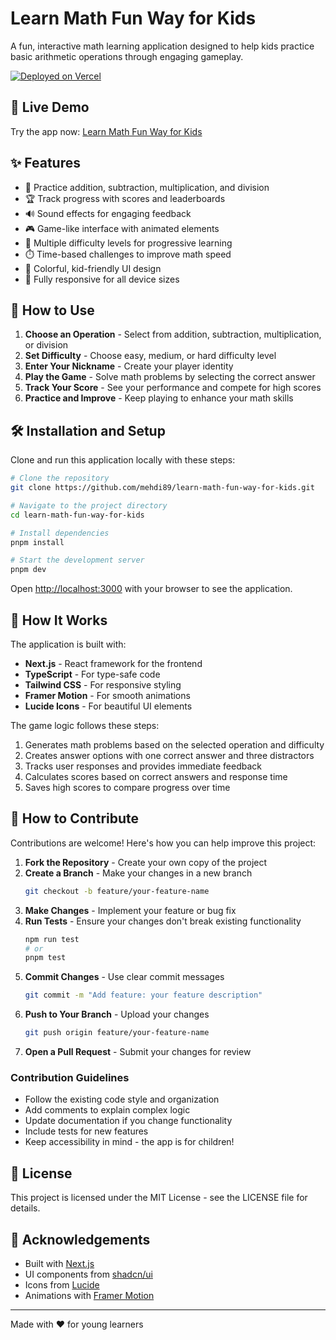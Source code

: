 # Learn Math Fun Way for Kids

A fun, interactive math learning application designed to help kids practice basic arithmetic operations through engaging gameplay.

[![Deployed on Vercel](https://img.shields.io/badge/Deployed%20on-Vercel-black?style=for-the-badge&logo=vercel)](https://vercel.com/mehedi-hasans-projects-6090fbeb/v0-animated-math-app)

## 🚀 Live Demo

Try the app now: [Learn Math Fun Way for Kids](https://learn-math-kids.vercel.app/)

## ✨ Features

- 🧮 Practice addition, subtraction, multiplication, and division
- 🏆 Track progress with scores and leaderboards
- 🔊 Sound effects for engaging feedback
- 🎮 Game-like interface with animated elements
- 🎯 Multiple difficulty levels for progressive learning
- ⏱️ Time-based challenges to improve math speed
- 🎨 Colorful, kid-friendly UI design
- 📱 Fully responsive for all device sizes

## 📖 How to Use

1. **Choose an Operation** - Select from addition, subtraction, multiplication, or division
2. **Set Difficulty** - Choose easy, medium, or hard difficulty level
3. **Enter Your Nickname** - Create your player identity
4. **Play the Game** - Solve math problems by selecting the correct answer
5. **Track Your Score** - See your performance and compete for high scores
6. **Practice and Improve** - Keep playing to enhance your math skills

## 🛠️ Installation and Setup

Clone and run this application locally with these steps:

```bash
# Clone the repository
git clone https://github.com/mehdi89/learn-math-fun-way-for-kids.git

# Navigate to the project directory
cd learn-math-fun-way-for-kids

# Install dependencies
pnpm install

# Start the development server
pnpm dev
```

Open [http://localhost:3000](http://localhost:3000) with your browser to see the application.

## 🧩 How It Works

The application is built with:

- **Next.js** - React framework for the frontend
- **TypeScript** - For type-safe code
- **Tailwind CSS** - For responsive styling
- **Framer Motion** - For smooth animations
- **Lucide Icons** - For beautiful UI elements

The game logic follows these steps:
1. Generates math problems based on the selected operation and difficulty
2. Creates answer options with one correct answer and three distractors
3. Tracks user responses and provides immediate feedback
4. Calculates scores based on correct answers and response time
5. Saves high scores to compare progress over time

## 🤝 How to Contribute

Contributions are welcome! Here's how you can help improve this project:

1. **Fork the Repository** - Create your own copy of the project
2. **Create a Branch** - Make your changes in a new branch
   ```bash
   git checkout -b feature/your-feature-name
   ```
3. **Make Changes** - Implement your feature or bug fix
4. **Run Tests** - Ensure your changes don't break existing functionality
   ```bash
   npm run test
   # or
   pnpm test
   ```
5. **Commit Changes** - Use clear commit messages
   ```bash
   git commit -m "Add feature: your feature description"
   ```
6. **Push to Your Branch** - Upload your changes
   ```bash
   git push origin feature/your-feature-name
   ```
7. **Open a Pull Request** - Submit your changes for review

### Contribution Guidelines

- Follow the existing code style and organization
- Add comments to explain complex logic
- Update documentation if you change functionality
- Include tests for new features
- Keep accessibility in mind - the app is for children!

## 📄 License

This project is licensed under the MIT License - see the LICENSE file for details.

## 🙏 Acknowledgements

- Built with [Next.js](https://nextjs.org/)
- UI components from [shadcn/ui](https://ui.shadcn.com/)
- Icons from [Lucide](https://lucide.dev/)
- Animations with [Framer Motion](https://www.framer.com/motion/)

---

Made with ❤️ for young learners